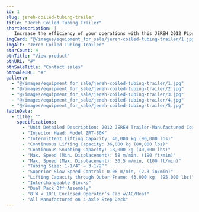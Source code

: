 ```yaml
---
id: 1
slug: jereh-coiled-tubing-trailer
title: "Jereh Coiled Tubing Trailer"
shortDescription: |
   Increase the efficiency of your operations with this JEREH 2012 Pipe Coiling Unit. Its robust and versatile design, together with an exceptional load capacity, make it an indispensable tool for any project.
imgCard: "@/images/equipment_for_sale/jereh-coiled-tubing-trailer/1.jpg"
imgAlt: "Jereh Coiled Tubing Trailer"
starCount: 4
btnTitle: "View product"
btnURL: "#"
btnSaleTitle: "Contact sales"
btnSaleURL: "#"
gallery:
  - "@/images/equipment_for_sale/jereh-coiled-tubing-trailer/1.jpg"
  - "@/images/equipment_for_sale/jereh-coiled-tubing-trailer/2.jpg"
  - "@/images/equipment_for_sale/jereh-coiled-tubing-trailer/3.jpg"
  - "@/images/equipment_for_sale/jereh-coiled-tubing-trailer/4.jpg"
  - "@/images/equipment_for_sale/jereh-coiled-tubing-trailer/5.jpg"
tableData:
  - title: ""
    specifications:
      - "Unit Detailed Description: 2012 JEREH Trailer-Manufactured Coiled Tubing Unit 15,000’ 2” Coiled Tubing Hub Meter – 829.8"
      - "Injector Head: Model ZRT-80K"
      - "Intermittent Lifting Capacity: 40,000 kg (90,000 lbs)"
      - "Continuous Lifting Capacity: 36,000 kg (80,000 lbs)"
      - "Continuous Snubbing Capacity: 18,000 kg (40,000 lbs)"
      - "Max. Speed (Min. Displacement): 58 m/min, (190 ft/min)"
      - "Max. Speed (Max. Displacement): 30.5 m/min, (100 ft/min)"
      - "Tubing Size: 1-1/4” – 3-1/2”"
      - "Superior Slow Speed Control: 0.06 m/min, (2.3 in/min)"
      - "Lifting Capacity through Outer Frame: 43,000 kg, (95,000 lbs)"
      - "Interchangeable Blocks"
      - "Dual Pack Off Assembly"
      - "8’W x 10’L Enclosed Operator’s Cab w/AC/Heat"
      - "All Manufactured on 4-Axle Step Deck"
---
```

